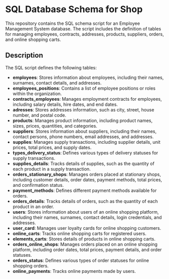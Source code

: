 # SQL Database Schema for Shop

This repository contains the SQL schema script for an Employee Management System database. The script includes the definition of tables for managing employees, contracts, addresses, products, suppliers, orders, and online shopping carts.

## Description

The SQL script defines the following tables:

- **employees**: Stores information about employees, including their names, surnames, contact details, and addresses.
- **employees_positions**: Contains a list of employee positions or roles within the organization.
- **contracts_employees**: Manages employment contracts for employees, including salary details, hire dates, and end dates.
- **adresses**: Stores addresses information, such as city, street, house number, and postal code.
- **products**: Manages product information, including product names, sizes, prices, quantities, and categories.
- **suppliers**: Stores information about suppliers, including their names, contact persons, phone numbers, email addresses, and addresses.
- **supplies**: Manages supply transactions, including supplier details, unit prices, total prices, and supply dates.
- **types_delivery_status**: Defines various types of delivery statuses for supply transactions.
- **supplies_details**: Tracks details of supplies, such as the quantity of each product in a supply transaction.
- **orders_stationary_shops**: Manages orders placed at stationary shops, including customer details, order dates, payment methods, total prices, and confirmation status.
- **payment_methods**: Defines different payment methods available for orders.
- **orders_details**: Tracks details of orders, such as the quantity of each product in an order.
- **users**: Stores information about users of an online shopping platform, including their names, surnames, contact details, login credentials, and addresses.
- **user_card**: Manages user loyalty cards for online shopping customers.
- **online_carts**: Tracks online shopping carts for registered users.
- **elements_carts**: Stores details of products in online shopping carts.
- **orders_online_shops**: Manages orders placed on an online shopping platform, including order dates, total prices, payment details, and order statuses.
- **orders_status**: Defines various types of order statuses for online shopping orders.
- **online_payments**: Tracks online payments made by users.
